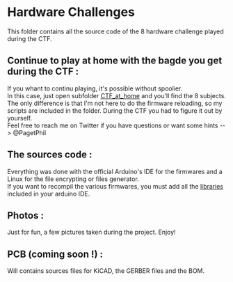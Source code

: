 # Hardware Challenges

This folder contains all the source code of the 8 hardware challenge played during the CTF.

## Continue to play at home with the bagde you get during the CTF :

If you whant to continu playing, it's possible without spoolier.          
In this case, just open subfolder [CTF_at_home](CTF_at_home/) and you'll find the 8 subjects.             
The only difference is that I'm not here to do the firmware reloading, so my scripts are included in the folder. During the CTF you had to figure it out by yourself.           
Feel free to reach me on Twitter if you have questions or want some hints  --> @PagetPhil       

## The sources code :

Everything was done with the official Arduino's IDE for the firmwares and a Linux for the file encrypting or files generator.          
If you want to recompil the various firmwares, you must add all the [libraries](Sources/Libraries/) included in your arduino IDE.         

## Photos :

Just for fun, a few pictures taken during the project. Enjoy!                

## PCB (coming soon !) :

Will contains sources files for KiCAD, the GERBER files and the BOM.               
                      

